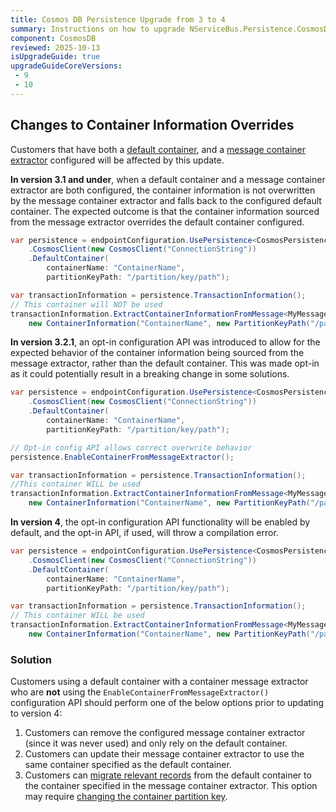 ```yaml
---
title: Cosmos DB Persistence Upgrade from 3 to 4
summary: Instructions on how to upgrade NServiceBus.Persistence.CosmosDB 3 to 4
component: CosmosDB
reviewed: 2025-10-13
isUpgradeGuide: true
upgradeGuideCoreVersions:
 - 9
 - 10
---
```


## Changes to Container Information Overrides

Customers that have both a [default container](/persistence/cosmosdb/#usage-customizing-the-container-used), and a [message container extractor](/persistence/cosmosdb/transactions.md#specifying-the-container-to-use-for-the-transaction-using-the-message-contents) configured will be affected by this update.

**In version 3.1 and under**, when a default container and a message container extractor are both configured, the container information is not overwritten by the message container extractor and falls back to the configured default container. The expected outcome is that the container information sourced from the message extractor overrides the default container configured.

```csharp
var persistence = endpointConfiguration.UsePersistence<CosmosPersistence>()
    .CosmosClient(new CosmosClient("ConnectionString"))
    .DefaultContainer(
        containerName: "ContainerName",
        partitionKeyPath: "/partition/key/path");

var transactionInformation = persistence.TransactionInformation();
// This container will NOT be used
transactionInformation.ExtractContainerInformationFromMessage<MyMessage>(
    new ContainerInformation("ContainerName", new PartitionKeyPath("/partitionKey")));
```

**In version 3.2.1**, an opt-in configuration API was introduced to allow for the expected behavior of the container information being sourced from the message extractor, rather than the default container. This was made opt-in as it could potentially result in a breaking change in some solutions.

```csharp
var persistence = endpointConfiguration.UsePersistence<CosmosPersistence>()
    .CosmosClient(new CosmosClient("ConnectionString"))
    .DefaultContainer(
        containerName: "ContainerName",
        partitionKeyPath: "/partition/key/path");

// Opt-in config API allows correct overwrite behavior
persistence.EnableContainerFromMessageExtractor();

var transactionInformation = persistence.TransactionInformation();
//This container WILL be used
transactionInformation.ExtractContainerInformationFromMessage<MyMessage>(
    new ContainerInformation("ContainerName", new PartitionKeyPath("/partitionKey")));
```

**In version 4**, the opt-in configuration API functionality will be enabled by default, and the opt-in API, if used, will throw a compilation error.

```csharp
var persistence = endpointConfiguration.UsePersistence<CosmosPersistence>()
    .CosmosClient(new CosmosClient("ConnectionString"))
    .DefaultContainer(
        containerName: "ContainerName",
        partitionKeyPath: "/partition/key/path");

var transactionInformation = persistence.TransactionInformation();
// This container WILL be used
transactionInformation.ExtractContainerInformationFromMessage<MyMessage>(
    new ContainerInformation("ContainerName", new PartitionKeyPath("/partitionKey")));
```

### Solution

Customers using a default container with a container message extractor who are **not** using the `EnableContainerFromMessageExtractor()` configuration API should perform one of the below options prior to updating to version 4:

1. Customers can remove the configured message container extractor (since it was never used) and only rely on the default container.
2. Customers can update their message container extractor to use the same container specified as the default container.
3. Customers can [migrate relevant records](https://learn.microsoft.com/en-us/azure/cosmos-db/container-copy?tabs=online-copy&pivots=api-nosql) from the default container to the container specified in the message container extractor. This option may require [changing the container partition key](https://learn.microsoft.com/en-us/azure/cosmos-db/nosql/change-partition-key).
